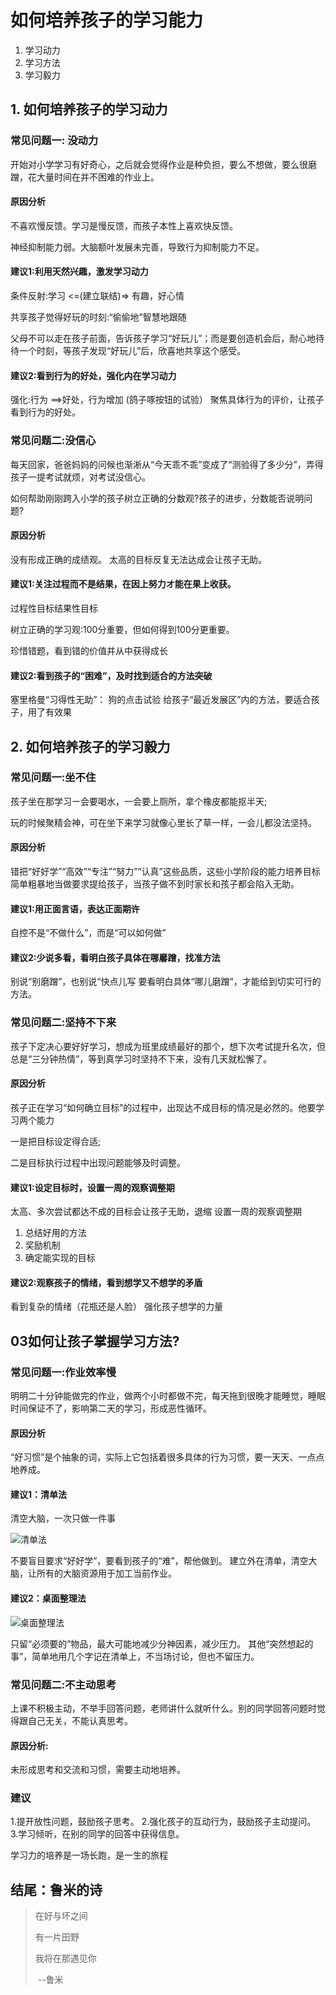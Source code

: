 # 如何培养孩子的学习能力
1. 学习动力
2. 学习方法
3. 学习毅力

## 1. 如何培养孩子的学习动力

### 常见问题一: 没动力

开始对小学学习有好奇心，之后就会觉得作业是种负担，要么不想做，要么很磨蹭，花大量时间在并不困难的作业上。

#### 原因分析

不喜欢慢反馈。学习是慢反馈，而孩子本性上喜欢快反馈。

神经抑制能力弱。大脑额叶发展未完善，导致行为抑制能力不足。

#### 建议1:利用天然兴趣，激发学习动力
条件反射:学习  <=(建立联结)=> 有趣，好心情

共享孩子觉得好玩的时刻:“偷偷地”智慧地跟随

父母不可以走在孩子前面，告诉孩子学习“好玩儿”；而是要创造机会后，耐心地待待一个时刻，等孩子发现“好玩儿”后，欣喜地共享这个感受。

#### 建议2:看到行为的好处，强化内在学习动力
强化:行为 ==>好处，行为增加 (鸽子啄按钮的试验）
聚焦具体行为的评价，让孩子看到行为的好处。

### 常见问题二:没信心
每天回家，爸爸妈妈的问候也渐淅从“今天乖不乖”变成了“测验得了多少分”，弄得孩子一提考试就烦，对考试没信心。

如何帮助刚刚跨入小学的孩子树立正确的分数观?孩子的进步，分数能否说明问题?

#### 原因分析

没有形成正确的成绩观。
太高的目标反复无法达成会让孩子无助。

#### 建议1:关注过程而不是结果，在因上努力オ能在果上收获。

过程性目标结果性目标

树立正确的学习观:100分重要，但如何得到100分更重要。

珍惜错题，看到错的价值并从中获得成长

#### 建议2:看到孩子的“困难”，及时找到适合的方法突破
塞里格曼“习得性无助”： 狗的点击试验 
给孩子“最近发展区”内的方法，要适合孩子，用了有效果



## 2. 如何培养孩子的学习毅力
### 常见问题一:坐不住
孩子坐在那学习ー会要喝水，一会要上厕所，拿个橡皮都能抠半天;

玩的时候聚精会神，可在坐下来学习就像心里长了草一样，一会儿都没法坚持。

#### 原因分析

错把“好好学”“高效”“专注”“努力”“认真”这些品质，这些小学阶段的能力培养目标简单粗暴地当做要求提给孩子，当孩子做不到时家长和孩子都会陷入无助。

#### 建议1:用正面言语，表达正面期许

自控不是“不做什么”，而是“可以如何做”

#### 建议2:少说多看，看明白孩子具体在哪黁蹭，找准方法

别说“别磨蹭”，也别说“快点儿写
要看明白具体“哪儿磨蹭”，才能给到切实可行的方法。

### 常见问题二:坚持不下来

孩子下定决心要好好学习，想成为班里成绩最好的那个，想下次考试提升名次，但总是“三分钟热情”，等到真学习时坚持不下来，没有几天就松懈了。

#### 原因分析
孩子正在学习“如何确立目标”的过程中，出现达不成目标的情况是必然的。他要学习两个能力

一是把目标设定得合适;

二是目标执行过程中出现问题能够及时调整。

#### 建议1:设定目标时，设置一周的观察调整期

太高、多次尝试都达不成的目标会让孩子无助，退缩
设置一周的观察调整期

1. 总结好用的方法
2. 奖励机制
3. 确定能实现的目标

#### 建议2:观察孩子的情绪，看到想学又不想学的矛盾
看到复杂的情绪（花瓶还是人脸）
强化孩子想学的力量



## 03如何让孩子掌握学习方法?

### 常见问题一:作业效率慢

明明二十分钟能做完的作业，做两个小时都做不完，每天拖到很晚才能睡觉，睡眠时间保证不了，影响第二天的学习，形成恶性循环。

#### 原因分析

“好习惯”是个抽象的词，实际上它包括着很多具体的行为习惯，要一天天、一点点地养成。

#### 建议1：清单法

清空大脑，一次只做一件事

![清单法](./images/qingdanfa.jpg)


不要盲目要求“好好学”，要看到孩子的“难”，帮他做到。
建立外在清单，清空大脑，让所有的大脑资源用于加工当前作业。

#### 建议2：桌面整理法

![桌面整理法](./images/zhuomianzhenglifa.jpg)



只留“必须要的”物品，最大可能地减少分神因素，减少压力。
其他“突然想起的事”，简单地用几个字记在清单上，不当场讨论，但也不留压力。

### 常见问题二:不主动思考
上课不积极主动，不举手回答问题，老师讲什么就听什么。别的同学回答问题时觉得跟自己无关，不能认真思考。
#### 原因分析:
未形成思考和交流和习惯，需要主动地培养。

### 建议
1.提开放性问题，鼓励孩子思考。
2.强化孩子的互动行为，鼓励孩子主动提问。
3.学习倾听，在别的同学的回答中获得信息。

学习力的培养是一场长跑，是一生的旅程

## 结尾：鲁米的诗

> 在好与坏之间
>
> 有一片田野
>
> 我将在那遇见你
>
> ​                                --鲁米